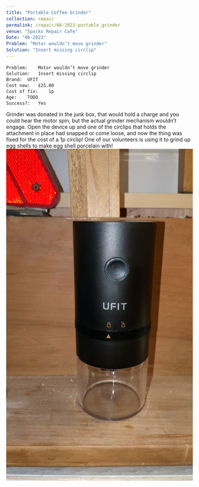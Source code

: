 ```yaml
---
title: "Portable Coffee Grinder"
collection: repair
permalink: /repair/06-2023-portable_grinder
venue: "Sparks Repair Cafe"
Date: "06-2023"
Problem: "Motor wouldn’t move grinder"
Solution: "Insert missing circlip"
---
```

```
Problem:    Motor wouldn’t move grinder 
Solution:   Insert missing circlip 
Brand:  UFIT 
Cost new:   £25.00 
Cost of fix:    1p 
Age:    TODO 
Success?:   Yes 
```
Grinder was donated in the junk box, that would hold a charge and you could hear the motor spin, but the actual grinder mechanism wouldn’t engage. Open the device up and one of the circlips that holds the attachment in place had snapped or come loose, and now the thing was fixed for the cost of a 1p circlip! One of our volunteers is using it to grind up egg shells to make egg shell porcelain with!
![](/images/repair_cafe/coffee_grinder/coffee_grinder_1.jpg)
